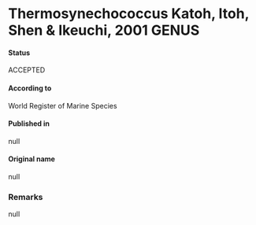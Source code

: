 # Thermosynechococcus Katoh, Itoh, Shen & Ikeuchi, 2001 GENUS

#### Status
ACCEPTED

#### According to
World Register of Marine Species

#### Published in
null

#### Original name
null

### Remarks
null